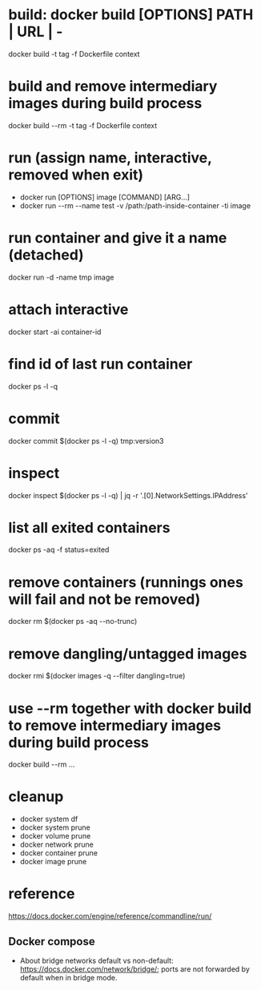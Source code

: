 # build: docker build [OPTIONS] PATH | URL | -
docker build -t tag -f Dockerfile context

# build and remove intermediary images during build process
docker build --rm -t tag -f Dockerfile context

# run (assign name, interactive, removed when exit)
- docker run [OPTIONS] image [COMMAND] [ARG...]
- docker run --rm --name test -v /path:/path-inside-container -ti image

# run container and give it a name (detached)
docker run -d -name tmp image

# attach interactive
docker start -ai container-id

# find id of last run container
docker ps -l -q

# commit
docker commit $(docker ps -l -q) tmp:version3

# inspect
docker inspect $(docker ps -l -q) | jq -r '.[0].NetworkSettings.IPAddress'

# list all exited containers
docker ps -aq -f status=exited

# remove containers (runnings ones will fail and not be removed)
docker rm $(docker ps -aq --no-trunc)

# remove dangling/untagged images
docker rmi $(docker images -q --filter dangling=true)

# use --rm together with docker build to remove intermediary images during build process
docker build --rm ...

# cleanup
  - docker system df
  - docker system prune
  - docker volume prune
  - docker network prune
  - docker container prune
  - docker image prune

# reference
https://docs.docker.com/engine/reference/commandline/run/

## Docker compose

- About bridge networks default vs non-default: https://docs.docker.com/network/bridge/; ports are not forwarded by default when in bridge mode.
